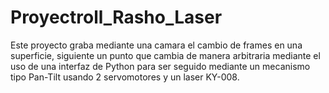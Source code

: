 # Proyectroll_Rasho_Laser
Este proyecto graba mediante una camara el cambio de frames en una superficie, siguiente un punto que cambia de manera arbitraria mediante el uso de una interfaz de Python para ser seguido mediante un mecanismo tipo Pan-Tilt usando 2 servomotores y un laser KY-008.
